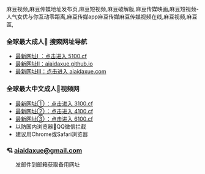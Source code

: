麻豆视频,麻豆传媒地址发布页,麻豆短视频,麻豆破解版,麻豆传媒映画,麻豆短视频-人气女优与你互动零距离,麻豆传媒app麻豆传媒麻豆传媒视频在线,麻豆视频,麻豆區,

### 全球最大成人💋 搜索网址导航

<ul >
   <li><a href="https://5100.cf">最新网址Ⅰ ：点击进入 5100.cf</a></li>
   <li><a href="https://aiaidaxue.github.io">最新网址Ⅱ：aiaidaxue.github.io</a></li>
   <li><a href="https://aiaidaxue.github.io">最新网址Ⅲ：点击进入 aiaidaxue.com</a></li>
</ul>




### 全球最大中文成人💞视频网

<ul >
 <li><a href="https://3100.cf">最新网址① ：点击进入 3100.cf</a></li>
 
 <li><a href="https://4100.cf">最新网址② ：点击进入 4100.cf</a></li>
 
 <li><a href="https://5100.cf">最新网址③ ：点击进入 6100.cf</a></li>
 

 
 <li>以防国内浏览器💑QQ微信拦截</li>
 <li>建议用Chrome或Safari浏览器</li>

</ul>





### 💘 aiaidaxue@gmail.com
 
<ul >发邮件到邮箱获取备用网址</ul>

